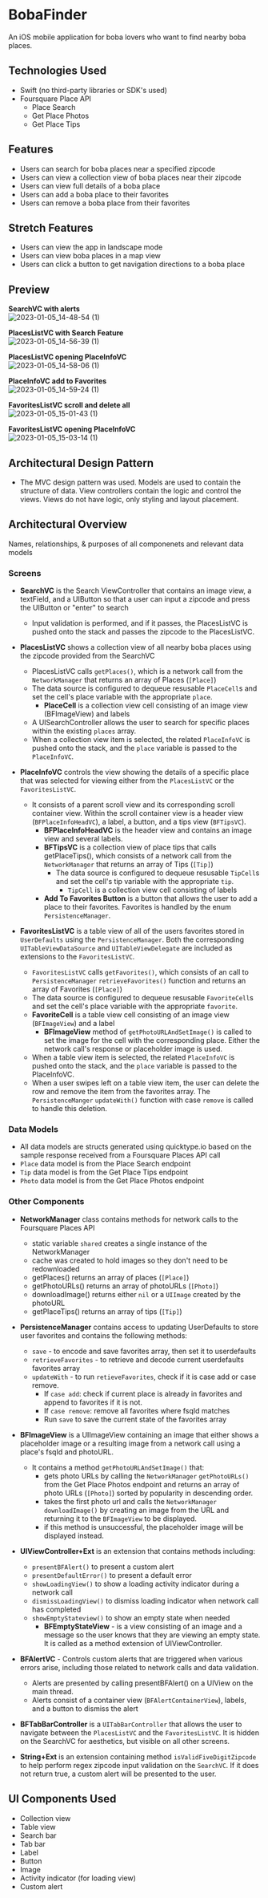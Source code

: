 # BobaFinder

An iOS mobile application for boba lovers who want to find nearby boba places.

## Technologies Used

- Swift (no third-party libraries or SDK's used)
- Foursquare Place API 
    - Place Search
    - Get Place Photos
    - Get Place Tips



## Features

- Users can search for boba places near a specified zipcode
- Users can view a collection view of boba places near their zipcode
- Users can view full details of a boba place
- Users can add a boba place to their favorites
- Users can remove a boba place from their favorites


## Stretch Features

- Users can view the app in landscape mode
- Users can view boba places in a map view
- Users can click a button to get navigation directions to a boba place


## Preview

**SearchVC with alerts**\
![2023-01-05_14-48-54 (1)](https://user-images.githubusercontent.com/95596680/210895750-6820af18-09f0-4861-acd7-3a73db706516.gif)

**PlacesListVC with Search Feature**\
![2023-01-05_14-56-39 (1)](https://user-images.githubusercontent.com/95596680/210896102-336a0406-dcf6-4411-b7ac-1341025398f2.gif)


**PlacesListVC opening PlaceInfoVC**\
![2023-01-05_14-58-06 (1)](https://user-images.githubusercontent.com/95596680/210896264-7c413a6e-f208-43b5-bdcb-fac2eaa9973c.gif)

**PlaceInfoVC add to Favorites**\
![2023-01-05_14-59-24 (1)](https://user-images.githubusercontent.com/95596680/210896423-c749e668-3bc3-40e3-9abe-51315f2e1b56.gif)

**FavoritesListVC scroll and delete all**\
![2023-01-05_15-01-43 (1)](https://user-images.githubusercontent.com/95596680/210896672-4026c6e5-9def-4f5e-9abb-8c2f06ff119d.gif)

**FavoritesListVC opening PlaceInfoVC**\
![2023-01-05_15-03-14 (1)](https://user-images.githubusercontent.com/95596680/210896817-dddb1d95-27e6-468a-bc5d-63d619b751d9.gif)




## Architectural Design Pattern
- The MVC design pattern was used. Models are used to contain the structure of data. View controllers contain the logic and control the views. Views do not have logic, only styling and layout placement.



## Architectural Overview 
Names, relationships, & purposes of all componenets and relevant data models

### Screens
- **SearchVC** is the Search ViewController that contains an image view, a textField, and a UIButton so that a user can input a zipcode and press the UIButton or "enter" to search
  - Input validation is performed, and if it passes, the PlacesListVC is pushed onto the stack and passes the zipcode to the PlacesListVC. 

- **PlacesListVC** shows a collection view of all nearby boba places using the zipcode provided from the SearchVC
  - PlacesListVC calls `getPlaces()`, which is a network call from the `NetworkManager` that returns an array of Places (`[Place]`)
  - The data source is configured to dequeue resusable `PlaceCell`s and set the cell's place variable with the appropriate `place`.
      - **PlaceCell** is a collection view cell consisting of an image view (BFImageView) and labels
  - A UISearchController allows the user to search for specific places within the existing `places` array. 
  - When a collection view item is selected, the related `PlaceInfoVC` is pushed onto the stack, and the `place` variable is passed to the `PlaceInfoVC`.

- **PlaceInfoVC** controls the view showing the details of a specific place that was selected for viewing either from the `PlacesListVC` or the `FavoritesListVC`.
  - It consists of a parent scroll view and its corresponding scroll container view. Within the scroll container view is a header view (`BFPlaceInfoHeadVC`), a label, a button, and a tips view (`BFTipsVC`).
      - **BFPlaceInfoHeadVC** is the header view and contains an image view and several labels.
      - **BFTipsVC** is a collection view of place tips that calls getPlaceTips(), which consists of a network call from the `NetworkManager` that returns an array of Tips (`[Tip]`)
          - The data source is configured to dequeue resusable `TipCell`s and set the cell's tip variable with the appropriate `tip`.
              - `TipCell` is a collection view cell consisting of labels
      - **Add To Favorites Button** is a button that allows the user to add a place to their favorites. Favorites is handled by the enum `PersistenceManager`.

 - **FavoritesListVC** is a table view of all of the users favorites stored in `UserDefaults` using the `PersistenceManager`. Both the corresponding `UITableViewDataSource` and `UITableViewDelegate` are included as extensions to the `FavoritesListVC`.
      - `FavoritesListVC` calls `getFavorites()`, which consists of an call to `PersistenceManager` `retrieveFavorites()` function and returns an array of Favorites (`[Place]`)
      - The data source is configured to dequeue resusable `FavoriteCell`s and set the cell's place variable with the appropriate `favorite`.
      - **FavoriteCell** is a table view cell consisting of an image view (`BFImageView`) and a label
          - **BFImageView** method of `getPhotoURLAndSetImage()` is called to set the image for the cell with the corresponding place. Either the network call's response or placeholder image is used.
      - When a table view item is selected, the related `PlaceInfoVC` is pushed onto the stack, and the `place` variable is passed to the PlaceInfoVC.
      - When a user swipes left on a table view item, the user can delete the row and remove the item from the favorites array. The `PersistenceManger` `updateWith()` function with case `remove` is called to handle this deletion. 
            
### Data Models
- All data models are structs generated using quicktype.io based on the sample response received from a Foursquare Places API call
- `Place` data model is from the Place Search endpoint
- `Tip` data model is from the Get Place Tips endpoint
- `Photo` data model is from the Get Place Photos endpoint
        
        
### Other Components
- **NetworkManager** class contains methods for network calls to the Foursquare Places API
    - static variable `shared` creates a single instance of the NetworkManager
    - cache was created to hold images so they don't need to be redownloaded
    - getPlaces() returns an array of places (`[Place]`)
    - getPhotoURLs() returns an array of photoURLs (`[Photo]`)
    - downloadImage() returns either `nil` or a `UIImage` created by the photoURL
    - getPlaceTips() returns an array of tips (`[Tip]`)

- **PersistenceManager** contains access to updating UserDefaults to store user favorites and contains the following methods:
    - `save` - to encode and save favorites array, then set it to userdefaults
    - `retrieveFavorites` - to retrieve and decode current userdefaults favorites array
    - `updateWith` - to run `retieveFavorites`, check if it is case add or case remove.
        - If `case add`: check if current place is already in favorites and append to favorites if it is not. 
        - If `case remove`: remove all favorites where fsqId matches
        - Run `save` to save the current state of the favorites array

- **BFImageView** is a UIImageView containing an image that either shows a placeholder image or a resulting image from a network call using a place's fsqId and photoURL.
    - It contains a method `getPhotoURLAndSetImage()` that:
        - gets photo URLs by calling the `NetworkManager` `getPhotoURLs()` from the Get Place Photos endpoint and returns an array of photo URLs (`[Photo]`) sorted by popularity in descending order.
        - takes the first photo url and calls the `NetworkManager` `downloadImage()` by creating an image from the URL and returning it to the `BFImageView` to be displayed.
        - if this method is unsuccessful,  the placeholder image will be displayed instead.


- **UIViewController+Ext** is an extension that contains methods including:
    - `presentBFAlert()` to present a custom alert
    - `presentDefaultError()` to present a default error
    - `showLoadingView()` to show a loading activity indicator during a network call
    - `dismissLoadingView()` to dismiss loading indicator when network call has completed
    - `showEmptyStateview()` to show an empty state when needed
        - **BFEmptyStateView** - is a view consisting of an image and a message so the user knows that they are viewing an empty state. It is called as a method extension of UIViewController.

- **BFAlertVC** - Controls custom alerts that are triggered when various errors arise, including those related to network calls and data validation.
    - Alerts are presented by calling presentBFAlert() on a UIView on the main thread.
    - Alerts consist of a container view (`BFAlertContainerView`), labels, and a button to dismiss the alert

- **BFTabBarController** is a `UITabBarController` that allows the user to navigate between the `PlacesListVC` and the `FavoritesListVC`. It is hidden on the SearchVC for aesthetics, but visible on all other screens.

- **String+Ext** is an extension containing method `isValidFiveDigitZipcode` to help perform regex zipcode input validation on the `SearchVC`. If it does not return true, a custom alert will be presented to the user.


## UI Components Used

- Collection view
- Table view
- Search bar
- Tab bar
- Label
- Button
- Image
- Activity indicator (for loading view)
- Custom alert

